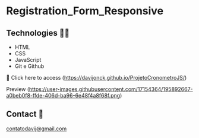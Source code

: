 # Registration_Form_Responsive

## Technologies  🧑‍💻 

- HTML
- CSS 
- JavaScript
- Git e Github

🧷 Click here to access (https://davijonck.github.io/ProjetoCronometroJS/)

Preview
(https://user-images.githubusercontent.com/17154364/195892667-a0beb0f8-ffde-406d-ba96-6e48f4a8f68f.png)

## Contact 🤚 

contatodavij@gmail.com
